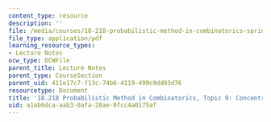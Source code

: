 ```yaml
---
content_type: resource
description: ''
file: /media/courses/18-218-probabilistic-method-in-combinatorics-spring-2019/a1ab6dcaaab30afa28ae0fcc4a0175af_MIT18_218S19_ch9.pdf
file_type: application/pdf
learning_resource_types:
- Lecture Notes
ocw_type: OCWFile
parent_title: Lecture Notes
parent_type: CourseSection
parent_uid: 411e17c7-f13c-74b6-4119-499c9dd93d76
resourcetype: Document
title: '18.218 Probabilistic Method in Combinatorics, Topic 9: Concentration of measure'
uid: a1ab6dca-aab3-0afa-28ae-0fcc4a0175af
---
```

